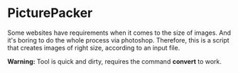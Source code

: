 PicturePacker
=============

Some websites have requirements when it comes to the size of images.
And it's boring to do the whole process via photoshop.
Therefore, this is a script that creates images of right size, 
according to an input file.

**Warning:** Tool is quick and dirty, requires the command **convert**
to work.

